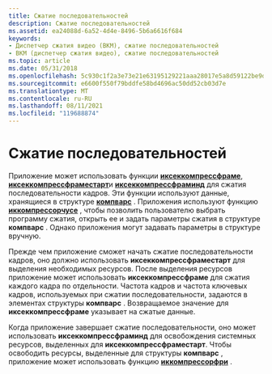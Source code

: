 ```yaml
---
title: Сжатие последовательностей
description: Сжатие последовательностей
ms.assetid: ea24088d-6a52-4d4e-8496-5b6a6616f684
keywords:
- Диспетчер сжатия видео (ВКМ), сжатие последовательностей
- ВКМ (диспетчер сжатия видео), сжатие последовательностей
ms.topic: article
ms.date: 05/31/2018
ms.openlocfilehash: 5c930c1f2a3e73e21e63195129221aaa28017e5a8d59122be9d8cbf956b828bd
ms.sourcegitcommit: e6600f550f79bddfe58bd4696ac50dd52cb03d7e
ms.translationtype: MT
ms.contentlocale: ru-RU
ms.lasthandoff: 08/11/2021
ms.locfileid: "119688874"
---
```

# <a name="sequence-compression"></a>Сжатие последовательностей

Приложение может использовать функции [**иксеккомпрессфраме**](/windows/desktop/api/Vfw/nf-vfw-icseqcompressframe), [**иксеккомпрессфраместарт**](/windows/desktop/api/Vfw/nf-vfw-icseqcompressframestart)и [**иксеккомпрессфраминд**](/windows/desktop/api/Vfw/nf-vfw-icseqcompressframeend) для сжатия последовательности кадров. Эти функции используют данные, хранящиеся в структуре [**компварс**](/windows/desktop/api/Vfw/ns-vfw-compvars) . Приложения используют функцию [**иккомпрессорчусе**](/windows/desktop/api/Vfw/nf-vfw-iccompressorchoose) , чтобы позволить пользователю выбрать программу сжатия, открыть ее и задать параметры сжатия в структуре **компварс** . Однако приложения могут задавать параметры в структуре вручную.

Прежде чем приложение сможет начать сжатие последовательности кадров, оно должно использовать **иксеккомпрессфраместарт** для выделения необходимых ресурсов. После выделения ресурсов приложение может использовать **иксеккомпрессфраме** для сжатия каждого кадра по отдельности. Частота кадров и частота ключевых кадров, используемых при сжатии последовательности, задаются в элементах структуры **компварс** . Возвращаемое значение для **иксеккомпрессфраме** указывает на сжатые данные.

Когда приложение завершает сжатие последовательности, оно может использовать **иксеккомпрессфраминд** для освобождения системных ресурсов, выделенных для **иксеккомпрессфраместарт**. Чтобы освободить ресурсы, выделенные для структуры **компварс** , приложение может использовать функцию [**иккомпрессорфри**](/windows/desktop/api/Vfw/nf-vfw-iccompressorfree) .

 

 




